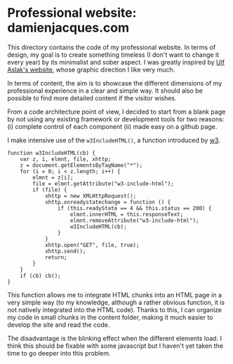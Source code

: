 # Professional website: damienjacques.com

This directory contains the code of my professional website. In terms of design, my goal is to create something timeless (I don't want to change it every year) by its minimalist and sober aspect. I was greatly inspired by [Ulf Aslak's website](https://ulfaslak.com/b), whose graphic direction I like very much.

In terms of content, the aim is to showcase the different dimensions of my professional experience in a clear and simple way. It should also be possible to find more detailed content if the visitor wishes.

From a code architecture point of view, I decided to start from a blank page by not using any existing framework or development tools for two reasons: (i) complete control of each component (ii) made easy on a github page.

I make intensive use of the `w3IncludeHTML()`, a function introduced by [w3](https://www.w3schools.com/howto/howto_html_include.asp).

```
function w3IncludeHTML(cb) {
    var z, i, elmnt, file, xhttp;
    z = document.getElementsByTagName("*");
    for (i = 0; i < z.length; i++) {
        elmnt = z[i];
        file = elmnt.getAttribute("w3-include-html");
        if (file) {
            xhttp = new XMLHttpRequest();
            xhttp.onreadystatechange = function () {
                if (this.readyState == 4 && this.status == 200) {
                    elmnt.innerHTML = this.responseText;
                    elmnt.removeAttribute("w3-include-html");
                    w3IncludeHTML(cb);
                }
            }
            xhttp.open("GET", file, true);
            xhttp.send();
            return;
        }
    }
    if (cb) cb();
}
```

This function allows me to integrate HTML chunks into an HTML page in a very simple way (to my knowledge, although a rather obvious function, it is not natively integrated into the HTML code).  Thanks to this, I can organize my code in small chunks in the content folder, making it much easier to develop the site and read the code.

The disadvantage is the blinking effect when the different elements load. I think this should be fixable with some javascript but I haven't yet taken the time to go deeper into this problem. 
